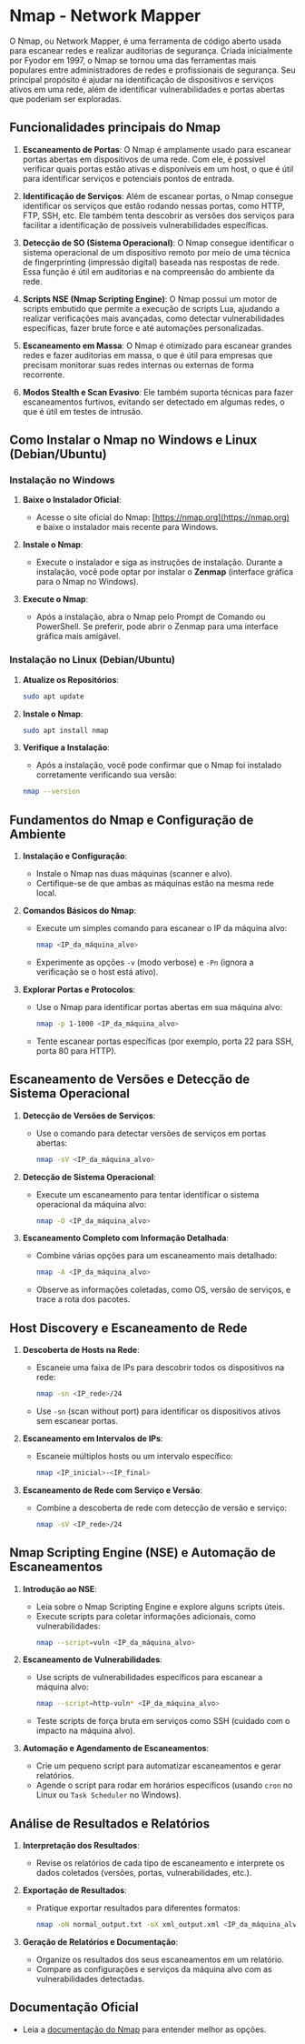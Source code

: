 # Nmap - Network Mapper

O Nmap, ou Network Mapper, é uma ferramenta de código aberto usada para escanear redes e realizar auditorias de segurança. Criada inicialmente por Fyodor em 1997, o Nmap se tornou uma das ferramentas mais populares entre administradores de redes e profissionais de segurança. Seu principal propósito é ajudar na identificação de dispositivos e serviços ativos em uma rede, além de identificar vulnerabilidades e portas abertas que poderiam ser exploradas.

## Funcionalidades principais do Nmap

1. **Escaneamento de Portas**: O Nmap é amplamente usado para escanear portas abertas em dispositivos de uma rede. Com ele, é possível verificar quais portas estão ativas e disponíveis em um host, o que é útil para identificar serviços e potenciais pontos de entrada.

2. **Identificação de Serviços**: Além de escanear portas, o Nmap consegue identificar os serviços que estão rodando nessas portas, como HTTP, FTP, SSH, etc. Ele também tenta descobrir as versões dos serviços para facilitar a identificação de possíveis vulnerabilidades específicas.

3. **Detecção de SO (Sistema Operacional)**: O Nmap consegue identificar o sistema operacional de um dispositivo remoto por meio de uma técnica de fingerprinting (impressão digital) baseada nas respostas de rede. Essa função é útil em auditorias e na compreensão do ambiente da rede.

4. **Scripts NSE (Nmap Scripting Engine)**: O Nmap possui um motor de scripts embutido que permite a execução de scripts Lua, ajudando a realizar verificações mais avançadas, como detectar vulnerabilidades específicas, fazer brute force e até automações personalizadas.

5. **Escaneamento em Massa**: O Nmap é otimizado para escanear grandes redes e fazer auditorias em massa, o que é útil para empresas que precisam monitorar suas redes internas ou externas de forma recorrente.

6. **Modos Stealth e Scan Evasivo**: Ele também suporta técnicas para fazer escaneamentos furtivos, evitando ser detectado em algumas redes, o que é útil em testes de intrusão.

## Como Instalar o Nmap no Windows e Linux (Debian/Ubuntu)

### Instalação no Windows

1. **Baixe o Instalador Oficial**:
   - Acesse o site oficial do Nmap: [https://nmap.org](https://nmap.org) e baixe o instalador mais recente para Windows.

2. **Instale o Nmap**:
   - Execute o instalador e siga as instruções de instalação. Durante a instalação, você pode optar por instalar o **Zenmap** (interface gráfica para o Nmap no Windows).

3. **Execute o Nmap**:
   - Após a instalação, abra o Nmap pelo Prompt de Comando ou PowerShell. Se preferir, pode abrir o Zenmap para uma interface gráfica mais amigável.

### Instalação no Linux (Debian/Ubuntu)

1. **Atualize os Repositórios**:
   ```bash
   sudo apt update
   ```
   
2. **Instale o Nmap**:
   ```bash
   sudo apt install nmap
   ```
   
2. **Verifique a Instalação**:
   - Após a instalação, você pode confirmar que o Nmap foi instalado corretamente verificando sua versão:

   ```bash
   nmap --version
   ```
 
 ## Fundamentos do Nmap e Configuração de Ambiente

1. **Instalação e Configuração**:
   - Instale o Nmap nas duas máquinas (scanner e alvo).
   - Certifique-se de que ambas as máquinas estão na mesma rede local.
   
2. **Comandos Básicos do Nmap**:
   - Execute um simples comando para escanear o IP da máquina alvo:
     ```bash
     nmap <IP_da_máquina_alvo>
     ```
   - Experimente as opções `-v` (modo verbose) e `-Pn` (ignora a verificação se o host está ativo).

3. **Explorar Portas e Protocolos**:
   - Use o Nmap para identificar portas abertas em sua máquina alvo:
     ```bash
     nmap -p 1-1000 <IP_da_máquina_alvo>
     ```
   - Tente escanear portas específicas (por exemplo, porta 22 para SSH, porta 80 para HTTP).

## Escaneamento de Versões e Detecção de Sistema Operacional

1. **Detecção de Versões de Serviços**:
   - Use o comando para detectar versões de serviços em portas abertas:
     ```bash
     nmap -sV <IP_da_máquina_alvo>
     ```

2. **Detecção de Sistema Operacional**:
   - Execute um escaneamento para tentar identificar o sistema operacional da máquina alvo:
     ```bash
     nmap -O <IP_da_máquina_alvo>
     ```

3. **Escaneamento Completo com Informação Detalhada**:
   - Combine várias opções para um escaneamento mais detalhado:
     ```bash
     nmap -A <IP_da_máquina_alvo>
     ```
   - Observe as informações coletadas, como OS, versão de serviços, e trace a rota dos pacotes.

## Host Discovery e Escaneamento de Rede

1. **Descoberta de Hosts na Rede**:
   - Escaneie uma faixa de IPs para descobrir todos os dispositivos na rede:
     ```bash
     nmap -sn <IP_rede>/24
     ```
   - Use `-sn` (scan without port) para identificar os dispositivos ativos sem escanear portas.

2. **Escaneamento em Intervalos de IPs**:
   - Escaneie múltiplos hosts ou um intervalo específico:
     ```bash
     nmap <IP_inicial>-<IP_final>
     ```
   
3. **Escaneamento de Rede com Serviço e Versão**:
   - Combine a descoberta de rede com detecção de versão e serviço:
     ```bash
     nmap -sV <IP_rede>/24
     ```

## Nmap Scripting Engine (NSE) e Automação de Escaneamentos

1. **Introdução ao NSE**:
   - Leia sobre o Nmap Scripting Engine e explore alguns scripts úteis.
   - Execute scripts para coletar informações adicionais, como vulnerabilidades:
     ```bash
     nmap --script=vuln <IP_da_máquina_alvo>
     ```

2. **Escaneamento de Vulnerabilidades**:
   - Use scripts de vulnerabilidades específicos para escanear a máquina alvo:
     ```bash
     nmap --script=http-vuln* <IP_da_máquina_alvo>
     ```
   - Teste scripts de força bruta em serviços como SSH (cuidado com o impacto na máquina alvo).

3. **Automação e Agendamento de Escaneamentos**:
   - Crie um pequeno script para automatizar escaneamentos e gerar relatórios.
   - Agende o script para rodar em horários específicos (usando `cron` no Linux ou `Task Scheduler` no Windows).

## Análise de Resultados e Relatórios

1. **Interpretação dos Resultados**:
   - Revise os relatórios de cada tipo de escaneamento e interprete os dados coletados (versões, portas, vulnerabilidades, etc.).

2. **Exportação de Resultados**:
   - Pratique exportar resultados para diferentes formatos:
     ```bash
     nmap -oN normal_output.txt -oX xml_output.xml <IP_da_máquina_alvo>
     ```

3. **Geração de Relatórios e Documentação**:
   - Organize os resultados dos seus escaneamentos em um relatório.
   - Compare as configurações e serviços da máquina alvo com as vulnerabilidades detectadas.

## Documentação Oficial

- Leia a [documentação do Nmap](https://nmap.org/book/) para entender melhor as opções.